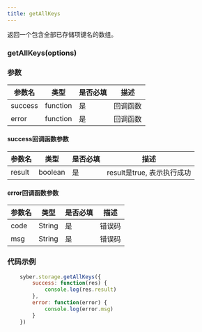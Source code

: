```yaml
---
title: getAllKeys
---
```


返回一个包含全部已存储项键名的数组。

### getAllKeys(options)
### 参数
| 参数名     | 类型    | 是否必填 | 描述                         |
| ---------- | ------- | -------- | ---------------------------- |
| success | function | 是       | 回调函数      |
| error   | function | 是       | 回调函数      |


#### success回调函数参数
| 参数名     | 类型    | 是否必填 | 描述                     |
| ---------- | ------- | -------- | ---------------------- |
| result | boolean  | 是     | result是true, 表示执行成功  |

#### error回调函数参数
| 参数名 | 类型  | 是否必填 | 描述 |
| -- | -- | -- | -- |
| code | String  | 是 | 错误码 |
| msg | String  | 是 | 错误码 |

### 代码示例
``` javascript
    syber.storage.getAllKeys({
        success: function(res) {
            console.log(res.result)
        },
        error: function(error) {
            console.log(error.msg)
        }
    })
```